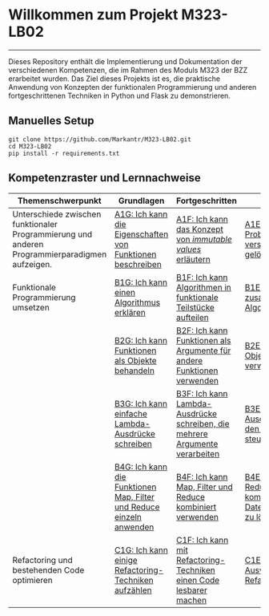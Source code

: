 # Willkommen zum Projekt M323-LB02

---

Dieses Repository enthält die Implementierung und Dokumentation der verschiedenen Kompetenzen, die im Rahmen des Moduls M323 der BZZ erarbeitet wurden. Das Ziel dieses Projekts ist es, die praktische Anwendung von Konzepten der funktionalen Programmierung und anderen fortgeschrittenen Techniken in Python und Flask zu demonstrieren.

## Manuelles Setup

```
git clone https://github.com/Markantr/M323-LB02.git
cd M323-LB02 
pip install -r requirements.txt
```

## Kompetenzraster und Lernnachweise

| Themenschwerpunkt | Grundlagen | Fortgeschritten | Erweitert |
|-------------------|------------|-----------------|-----------|
| Unterschiede zwischen funktionaler Programmierung und anderen Programmierparadigmen aufzeigen. | [A1G: Ich kann die Eigenschaften von Funktionen beschreiben](lernnachweis/A1G.md) | [A1F: Ich kann das Konzept von *immutable values* erläutern](lernnachweis/A1F.md) | [A1E: Ich kann aufzeigen, wie Probleme in den verschiedenen Konzepten gelöst werden](lernnachweis/A1E.md) |
| Funktionale Programmierung umsetzen | [B1G: Ich kann einen Algorithmus erklären](lernnachweis/B1G.md) | [B1F: Ich kann Algorithmen in funktionale Teilstücke aufteilen](lernnachweis/B1F.md) | [B1E: Ich kann Funktionen in zusammenhängende Algorithmen implementieren](lernnachweis/B1E.md) |
| | [B2G: Ich kann Funktionen als Objekte behandeln](lernnachweis/B2G.md) | [B2F: Ich kann Funktionen als Argumente für andere Funktionen verwenden](lernnachweis/B2F.md) | [B2E: Ich kann Funktionen als Objekte und Argumente verwenden](lernnachweis/B2E.md) |
| | [B3G: Ich kann einfache Lambda-Ausdrücke schreiben](lernnachweis/B3G.md) | [B3F: Ich kann Lambda-Ausdrücke schreiben, die mehrere Argumente verarbeiten](lernnachweis/B3F.md) | [B3E: Ich kann Lambda-Ausdrücke verwenden, um den Programmfluss zu steuern](lernnachweis/B3E.md) |
| | [B4G: Ich kann die Funktionen Map, Filter und Reduce einzeln anwenden](lernnachweis/B4G.md) | [B4F: Ich kann Map, Filter und Reduce kombiniert verwenden](lernnachweis/B4F.md) | [B4E: Ich kann Map, Filter und Reduce verwenden, um komplexe Datenverarbeitungsaufgaben zu lösen](lernnachweis/B4E.md) |
| Refactoring und bestehenden Code optimieren | [C1G: Ich kann einige Refactoring-Techniken aufzählen](lernnachweis/C1G.md) | [C1F: Ich kann mit Refactoring-Techniken einen Code lesbarer machen](lernnachweis/C1F.md) | [C1E: Ich kann die Auswirkungen des Refactorings einschätzen](lernnachweis/C1E.md) |
